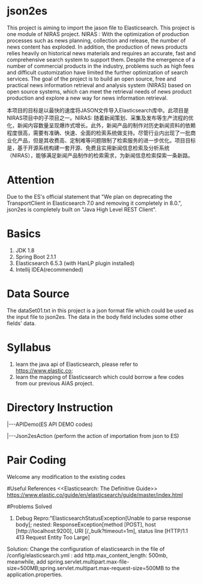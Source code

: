 # json2es
This project is aiming to import the jason file to Elasticsearch. This project is one module of NIRAS project. 
NIRAS : With the optimization of production processes such as news planning, collection and release, the number of news content has exploded. In addition, the production of news products relies heavily on historical news materials and requires an accurate, fast and comprehensive search system to support them. Despite the emergence of a number of commercial products in the industry, problems such as high fees and difficult customization have limited the further optimization of search services. The goal of the project is to build an open source, free and practical news information retrieval and analysis system (NIRAS) based on open source systems, which can meet the retrieval needs of news product production and explore a new way for news information retrieval.

本项目的目标是以最快的速度将JASON文件导入Elasticsearch库中。此项目是NIRAS项目中的子项目之一。NIRAS: 随着新闻策划、采集及发布等生产流程的优化，新闻内容数量呈现爆炸式增长。此外，新闻产品的制作对历史新闻资料的依赖程度很高，需要有准确、快速、全面的检索系统做支持。尽管行业内出现了一批商业化产品，但是其收费高、定制难等问题限制了检索服务的进一步优化。项目目标是，基于开源系统构建一套开源、免费且实用新闻信息检索及分析系统（NIRAS），能够满足新闻产品制作的检索需求，为新闻信息检索探索一条新路。

# Attention
Due to the ES's official statement that "We plan on deprecating the TransportClient in Elasticsearch 7.0 and removing it completely in 8.0.", json2es is completely built on "Java High Level REST Client".

# Basics
1. JDK 1.8
2. Spring Boot 2.1.1
3. Elasticsearch 6.5.3 (with HanLP plugin installed)
4. Intellij IDEA(recommended)

# Data Source
The dataSet01.txt in this project is a json format file which could be used as the input file to json2es. The data in the body field includes some
other fields' data.

# Syllabus
1. learn the java api of Elasticsearch, please refer to https://www.elastic.co;
2. learn the mapping of Elasticsearch which could borrow a few codes from our previous AIAS project.

# Directory Instruction 
|---APIDemo(ES API DEMO codes)

|---Json2esAction (perform the action of importation from json to ES)

# Pair Coding
Welcome any modification to the existing codes

#Useful References
<<Elasticsearch: The Definitive Guide>> https://www.elastic.co/guide/en/elasticsearch/guide/master/index.html

#Problems Solved
1. Debug Repro:"ElasticsearchStatusException[Unable to parse response body]; nested: ResponseException[method [POST], host [http://localhost:9200], URI [/_bulk?timeout=1m], status line [HTTP/1.1 413 Request Entity Too Large]

Solution: Change the configuration of elasticsearch in the file of /config/elasticsearch.yml : add http.max_content_length: 500mb, meanwhile, add spring.servlet.multipart.max-file-size=500MB;spring.servlet.multipart.max-request-size=500MB to the application.properties.